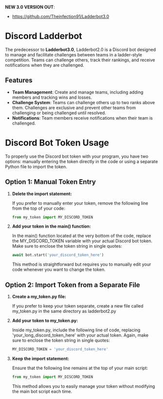 **NEW 3.0 VERSION OUT**:
- https://github.com/Theinfection91/Ladderbot3.0

# Discord Ladderbot

The predecessor to **Ladderbot3.0**, Ladderbot2.0 is a Discord bot designed to manage and facilitate challenges between teams in a ladder-style competition. Teams can challenge others, track their rankings, and receive notifications when they are challenged.

## Features

- **Team Management**: Create and manage teams, including adding members and tracking wins and losses.
- **Challenge System**: Teams can challenge others up to two ranks above them. Challenges are exclusive and prevent other teams from challenging or being challenged until resolved.
- **Notifications**: Team members receive notifications when their team is challenged.

# Discord Bot Token Usage

To properly use the Discord bot token with your program, you have two options: manually entering the token directly in the code or using a separate Python file to import the token.

## Option 1: Manual Token Entry

1. **Delete the import statement:**

   If you prefer to manually enter your token, remove the following line from the top of your code:
   
   ```python
   from my_token import MY_DISCORD_TOKEN

2. **Add your token in the main() function:**

   In the main() function located at the very bottom of the code, replace the MY_DISCORD_TOKEN variable with your actual Discord bot token. Make sure to enclose the token string in single quotes:

   ```python
   await bot.start('your_discord_token_here')
   ```
   This method is straightforward but requires you to manually edit your code whenever you want to change the token.

## Option 2: Import Token from a Separate File

1. **Create a my_token.py file:**

   If you prefer to keep your token separate, create a new file called my_token.py in the same directory as ladderbot2.py

2. **Add your token to my_token.py:**

   Inside my_token.py, include the following line of code, replacing 'your_long_discord_token_here' with your actual token. Again, make sure to enclose the token string in single quotes:

   ```python
   MY_DISCORD_TOKEN = 'your_discord_token_here'
   ```

3. **Keep the import statement:**

   Ensure that the following line remains at the top of your main script:

   ```python
   from my_token import MY_DISCORD_TOKEN
   ```
   
   This method allows you to easily manage your token without modifying the main bot script each time.
